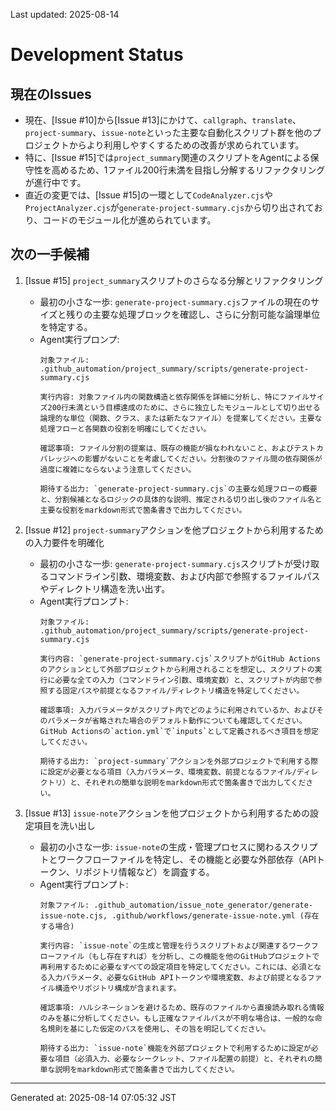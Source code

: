 Last updated: 2025-08-14

# Development Status

## 現在のIssues
- 現在、[Issue #10]から[Issue #13]にかけて、`callgraph`、`translate`、`project-summary`、`issue-note`といった主要な自動化スクリプト群を他のプロジェクトからより利用しやすくするための改善が求められています。
- 特に、[Issue #15]では`project_summary`関連のスクリプトをAgentによる保守性を高めるため、1ファイル200行未満を目指し分解するリファクタリングが進行中です。
- 直近の変更では、[Issue #15]の一環として`CodeAnalyzer.cjs`や`ProjectAnalyzer.cjs`が`generate-project-summary.cjs`から切り出されており、コードのモジュール化が進められています。

## 次の一手候補
1. [Issue #15] `project_summary`スクリプトのさらなる分解とリファクタリング
   - 最初の小さな一歩: `generate-project-summary.cjs`ファイルの現在のサイズと残りの主要な処理ブロックを確認し、さらに分割可能な論理単位を特定する。
   - Agent実行プロンプ:
     ```
     対象ファイル: .github_automation/project_summary/scripts/generate-project-summary.cjs
     
     実行内容: 対象ファイル内の関数構造と依存関係を詳細に分析し、特にファイルサイズ200行未満という目標達成のために、さらに独立したモジュールとして切り出せる論理的な単位（関数、クラス、または新たなファイル）を提案してください。主要な処理フローと各関数の役割を明確にしてください。
     
     確認事項: ファイル分割の提案は、既存の機能が損なわれないこと、およびテストカバレッジへの影響がないことを考慮してください。分割後のファイル間の依存関係が過度に複雑にならないよう注意してください。
     
     期待する出力: `generate-project-summary.cjs`の主要な処理フローの概要と、分割候補となるロジックの具体的な説明、推定される切り出し後のファイル名と主要な役割をmarkdown形式で箇条書きで出力してください。
     ```

2. [Issue #12] `project-summary`アクションを他プロジェクトから利用するための入力要件を明確化
   - 最初の小さな一歩: `generate-project-summary.cjs`スクリプトが受け取るコマンドライン引数、環境変数、および内部で参照するファイルパスやディレクトリ構造を洗い出す。
   - Agent実行プロンプト:
     ```
     対象ファイル: .github_automation/project_summary/scripts/generate-project-summary.cjs
     
     実行内容: `generate-project-summary.cjs`スクリプトがGitHub Actionsのアクションとして外部プロジェクトから利用されることを想定し、スクリプトの実行に必要な全ての入力（コマンドライン引数、環境変数）と、スクリプトが内部で参照する固定パスや前提となるファイル/ディレクトリ構造を特定してください。
     
     確認事項: 入力パラメータがスクリプト内でどのように利用されているか、およびそのパラメータが省略された場合のデフォルト動作についても確認してください。GitHub Actionsの`action.yml`で`inputs`として定義されるべき項目を想定してください。
     
     期待する出力: `project-summary`アクションを外部プロジェクトで利用する際に設定が必要となる項目（入力パラメータ、環境変数、前提となるファイル/ディレクトリ）と、それぞれの簡単な説明をmarkdown形式で箇条書きで出力してください。
     ```

3. [Issue #13] `issue-note`アクションを他プロジェクトから利用するための設定項目を洗い出し
   - 最初の小さな一歩: `issue-note`の生成・管理プロセスに関わるスクリプトとワークフローファイルを特定し、その機能と必要な外部依存（APIトークン、リポジトリ情報など）を調査する。
   - Agent実行プロンプト:
     ```
     対象ファイル: .github_automation/issue_note_generator/generate-issue-note.cjs, .github/workflows/generate-issue-note.yml (存在する場合)
     
     実行内容: `issue-note`の生成と管理を行うスクリプトおよび関連するワークフローファイル（もし存在すれば）を分析し、この機能を他のGitHubプロジェクトで再利用するために必要なすべての設定項目を特定してください。これには、必須となる入力パラメータ、必要なGitHub APIトークンや環境変数、および前提となるファイル構造やリポジトリ構成が含まれます。
     
     確認事項: ハルシネーションを避けるため、既存のファイルから直接読み取れる情報のみを基に分析してください。もし正確なファイルパスが不明な場合は、一般的な命名規則を基にした仮定のパスを使用し、その旨を明記してください。
     
     期待する出力: `issue-note`機能を外部プロジェクトで利用するために設定が必要な項目（必須入力、必要なシークレット、ファイル配置の前提）と、それぞれの簡単な説明をmarkdown形式で箇条書きで出力してください。

---
Generated at: 2025-08-14 07:05:32 JST
